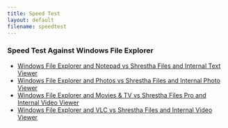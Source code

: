 ```yaml
---
title: Speed Test
layout: default
filename: speedtest
---
```


<h3 id="speed-test-against-windows-file-explorer">Speed Test Against Windows File Explorer</h3>
<ul>
<li><a href="https://youtu.be/V09G9u-RAR4">Windows File Explorer and Notepad vs Shrestha Files and Internal Text Viewer</a></li>
<li><a href="https://youtu.be/oFsOza1OU0M">Windows File Explorer and Photos vs Shrestha Files and Internal Photo Viewer</a></li>
<li><a href="https://youtu.be/ZVTDLhgIqWg">Windows File Explorer and Movies &amp; TV vs Shrestha Files Pro and Internal Video Viewer</a></li>
<li><a href="https://youtu.be/gTBngQdT3Gw">Windows File Explorer and VLC vs Shrestha Files and Internal Video Viewer</a></li>
</ul>